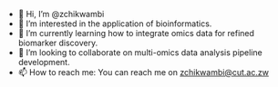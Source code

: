 - 👋 Hi, I’m @zchikwambi
- 👀 I’m interested in the application of bioinformatics.
- 🌱 I’m currently learning how to integrate omics data for refined biomarker discovery.
- 💞️ I’m looking to collaborate on multi-omics data analysis pipeline development.
- 📫 How to reach me: You can reach me on zchikwambi@cut.ac.zw

<!---
zchikwambi/zchikwambi is a ✨ special ✨ repository because its `README.md` (this file) appears on your GitHub profile.
You can click the Preview link to take a look at your changes.
--->
